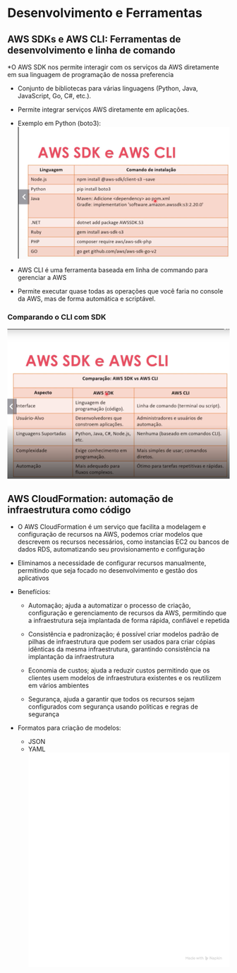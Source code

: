 # Desenvolvimento e Ferramentas
## AWS SDKs e AWS CLI: Ferramentas de desenvolvimento e linha de comando
*O AWS SDK nos permite interagir com os serviços da AWS diretamente em sua linguagem de programação de nossa preferencia
* Conjunto de bibliotecas para várias linguagens (Python, Java, JavaScript, Go, C#, etc.).
* Permite integrar serviços AWS diretamente em aplicações.
* Exemplo em Python (boto3):
![imagem comandos para instalar SDK](assets/modulo10.png)

* AWS CLI é uma ferramenta baseada em linha de commando para gerenciar a AWS
* Permite executar quase todas as operações que você faria no console da AWS, mas de forma automática e scriptável.

### Comparando o CLI com SDK
![imagem comparando o CLI com SDK](assets/modulo10.2.png)

## AWS CloudFormation: automação de infraestrutura como código
* O AWS CloudFormation é um serviço que facilita a modelagem e configuração de recursos na AWS, podemos criar modelos que descrevem os recursos necessários, como instancias EC2 ou bancos de dados RDS, automatizando seu provisionamento e configuração
* Eliminamos a necessidade de configurar recursos manualmente, permitindo que seja focado no desenvolvimento e gestão dos aplicativos
* Benefícios:
	* Automação; ajuda a automatizar o processo de criação, 	configuração e gerenciamento de recursos da AWS, 	permitindo que a infraestrutura seja implantada de 	forma rápida, confiável e repetida

	* Consistência e padronização; é possível criar modelos 	padrão de pilhas de infraestrutura que podem ser usados 	para criar cópias idênticas da mesma infraestrutura, 	garantindo consistência na implantação da 	infraestrutura

	* Economia de custos; ajuda a reduzir custos permitindo 	que os clientes usem modelos de infraestrutura 	existentes e os reutilizem em vários ambientes 

	* Segurança, ajuda a garantir que todos os recursos 	sejam configurados com segurança usando politicas e 	regras de segurança

* Formatos para criação de modelos:
	* JSON
	* YAML
![Imagem explicação oque é CloudFormation](assets/AWS-CloudFormation.png)


